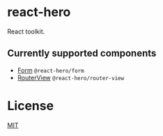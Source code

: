 # react-hero

React toolkit.

## Currently supported components

- [Form](./packages/form/README.md) `@react-hero/form`
- [RouterView](./packages/router-view/README.md) `@react-hero/router-view`

# License

[MIT](./LICENSE)
